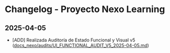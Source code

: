 
# Changelog - Proyecto Nexo Learning

## 2025-04-05
- [ADD] Realizada Auditoría de Estado Funcional y Visual v5 ([docs_nexo/audits/UI_FUNCTIONAL_AUDIT_V5_2025-04-05.md](./audits/UI_FUNCTIONAL_AUDIT_V5_2025-04-05.md))

